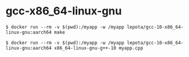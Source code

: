 # gcc-x86_64-linux-gnu

```shell
$ docker run --rm -v $(pwd):/myapp -w /myapp lepota/gcc-10-x86_64-linux-gnu:aarch64 make
```

```shell
$ docker run --rm -v $(pwd):/myapp -w /myapp lepota/gcc-10-x86_64-linux-gnu:aarch64 x86_64-linux-gnu-g++-10 myapp.cpp
```

